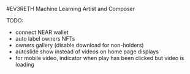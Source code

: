 #EV3RETH
Machine Learning Artist and Composer

TODO:
- connect NEAR wallet
- auto label owners NFTs
- owners gallery (disable download for non-holders)
- autoslide show instead of videos on home page displays
- for mobile video, indicator when play has been clicked but video is loading
